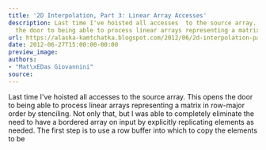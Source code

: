 ```yaml
---
title: '2D Interpolation, Part 3: Linear Array Accesses'
description: Last time I've hoisted all accesses  to the source array. This opens
  the door to being able to process linear arrays representing a matrix i...
url: https://alaska-kamtchatka.blogspot.com/2012/06/2d-interpolation-part-3-linear-array.html
date: 2012-06-27T15:00:00-00:00
preview_image:
authors:
- "Mat\xEDas Giovannini"
source:
---
```


Last time I've hoisted all accesses to the source array. This opens the door to being able to process linear arrays representing a matrix in row-major order by stenciling. Not only that, but I was able to completely eliminate the need to have a bordered array on input by explicitly replicating elements as needed. The first step is to use a row buffer into which to copy the elements to be 
